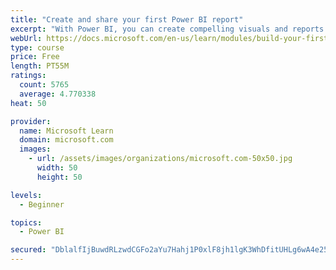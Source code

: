 ```yaml
---
title: "Create and share your first Power BI report"
excerpt: "With Power BI, you can create compelling visuals and reports. In this module, you learn how to use Power BI Desktop to connect to data, build visuals, and create a report that you can share with others in your organization. You then learn how to publish the report to the Power BI service, so that others can see your insights and benefit from your work."
webUrl: https://docs.microsoft.com/en-us/learn/modules/build-your-first-power-bi-report/
type: course
price: Free
length: PT55M
ratings:
  count: 5765
  average: 4.770338
heat: 50

provider:
  name: Microsoft Learn
  domain: microsoft.com
  images:
    - url: /assets/images/organizations/microsoft.com-50x50.jpg
      width: 50
      height: 50

levels:
  - Beginner

topics:
  - Power BI

secured: "DblalfIjBuwdRLzwdCGFo2aYu7Hahj1P0xlF8jh1lgK3WhDfitUHLg6wA4e25E18dD7dmTUD3SZeY22sOwTOtpZgPS4aSoPJOf4kPlpkFRZ2vnop99wyEtOnEHyKn0kbKjF3EJuimjV/jzBKORGKZ71zY0DO09w1Nx/uVq0z1meZGf32xZku/TIjKlXQXu7XSC27QknmHSKyQe0moXn9g7179mTGCU6ecyVKF69HgPV5h2VHVTtcSsV1988EvJ8L2Lm8XU37rF1DExxG5vpsII74lD0yGHKgjpAv4tqLFz51k0N4OXzCydGTHp+mzFNi+o4WPCDCO/lcjstaQ4ieirqz0qqp/jXEQA4hQIIbhbuur6FurEbePYTO2c7MNBksVKweLZyHdsdNpAMZNh+dfbZd0q5uWrjvuK9osmKR/48=;L5VZJkF19MkW4BOjBhQi9A=="
---
```


